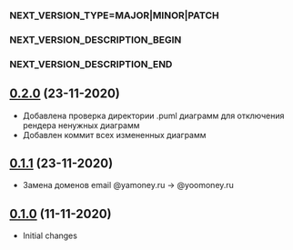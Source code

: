 ### NEXT_VERSION_TYPE=MAJOR|MINOR|PATCH
### NEXT_VERSION_DESCRIPTION_BEGIN
### NEXT_VERSION_DESCRIPTION_END
## [0.2.0](https://bitbucket.yamoney.ru/projects/BACKEND-GRADLE-PLUGINS/repos/documentation-plugin/pull-requests/3) (23-11-2020)

* Добавлена проверка директории .puml диаграмм для отключения рендера ненужных диаграмм
* Добавлен коммит всех измененных диаграмм

## [0.1.1](https://bitbucket.yamoney.ru/projects/BACKEND-GRADLE-PLUGINS/repos/documentation-plugin/pull-requests/2) (23-11-2020)

* Замена доменов email @yamoney.ru -> @yoomoney.ru

## [0.1.0](https://bitbucket.yamoney.ru/projects/BACKEND-GRADLE-PLUGINS/repos/documentation-plugin/pull-requests/1) (11-11-2020)

* Initial changes
